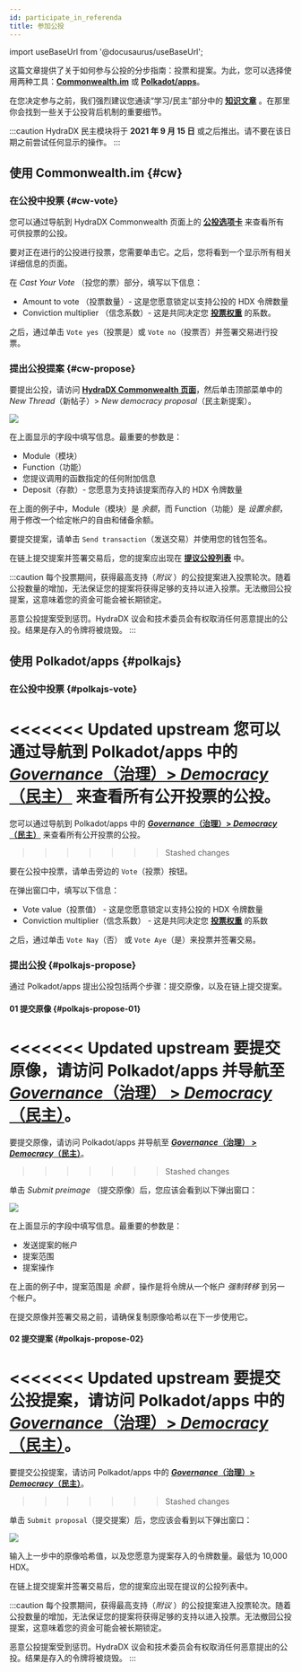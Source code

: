 ```yaml
---
id: participate_in_referenda
title: 参加公投
---
```


import useBaseUrl from '@docusaurus/useBaseUrl';

这篇文章提供了关于如何参与公投的分步指南：投票和提案。为此，您可以选择使用两种工具：**[Commonwealth.im](#cw)** 或 **[Polkadot/apps](#polkajs)**。 

在您决定参与之前，我们强烈建议您通读“学习/民主”部分中的 **[知识文章](/democracy_referenda)** 。在那里你会找到一些关于公投背后机制的重要细节。

:::caution
HydraDX 民主模块将于 **2021 年 9 月 15 日** 或之后推出。请不要在该日期之前尝试任何显示的操作。
:::

## 使用 Commonwealth.im {#cw}

### 在公投中投票 {#cw-vote}
您可以通过导航到 HydraDX Commonwealth 页面上的 **[公投选项卡](https://commonwealth.im/hydradx/referenda)** 来查看所有可供投票的公投。

要对正在进行的公投进行投票，您需要单击它。之后，您将看到一个显示所有相关详细信息的页面。

在 *Cast Your Vote* （投您的票）部分，填写以下信息：

* Amount to vote （投票数量）- 这是您愿意锁定以支持公投的 HDX 令牌数量
* Conviction multiplier （信念系数）- 这是共同决定您 **[投票权重](/democracy_referenda#referenda-votes-weighing)** 的系数。

之后，通过单击 `Vote yes`（投票是）或 `Vote no`（投票否）并签署交易进行投票。

### 提出公投提案 {#cw-propose}
要提出公投，请访问 **[HydraDX Commonwealth 页面](https://commonwealth.im/hydradx/)**，然后单击顶部菜单中的 *New Thread*（新帖子）> *New democracy proposal*（民主新提案）。

<div style={{textAlign: 'center'}}>
  <img src={useBaseUrl('/participate_in_referenda/cw-proposal.jpg')} />
</div>

在上面显示的字段中填写信息。最重要的参数是：
* Module（模块）
* Function（功能）
* 您提议调用的函数指定的任何附加信息
* Deposit（存款）- 您愿意为支持该提案而存入的 HDX 令牌数量

在上面的例子中，Module（模块）是 *余额*，而 Function（功能）是 *设置余额*，用于修改一个给定帐户的自由和储备余额。

要提交提案，请单击 `Send transaction`（发送交易）并使用您的钱包签名。

在链上提交提案并签署交易后，您的提案应出现在 **[提议公投列表](https://commonwealth.im/hydradx/referenda)** 中。

:::caution
每个投票期间，获得最高支持（*附议* ）的公投提案进入投票轮次。随着公投数量的增加，无法保证您的提案将获得足够的支持以进入投票。无法撤回公投提案，这意味着您的资金可能会被长期锁定。

恶意公投提案受到惩罚。HydraDX 议会和技术委员会有权取消任何恶意提出的公投。结果是存入的令牌将被烧毁。
:::

## 使用 Polkadot/apps {#polkajs}

### 在公投中投票 {#polkajs-vote}
<<<<<<< Updated upstream
您可以通过导航到 Polkadot/apps 中的 [*Governance*（治理）> *Democracy*（民主）](https://polkadot.js.org/apps/?rpc=wss%3A%2F%2Frpc-01.snakenet.hydradx.io#/democracy) 来查看所有公开投票的公投。
=======
您可以通过导航到 Polkadot/apps 中的 **[*Governance*（治理）> *Democracy*（民主）](https://polkadot.js.org/apps/?rpc=wss%253A%252F%252Frpc.hydradx.cloud#/democracy)** 来查看所有公开投票的公投。
>>>>>>> Stashed changes

要在公投中投票，请单击旁边的 `Vote`（投票）按钮。

在弹出窗口中，填写以下信息：

* Vote value（投票值） - 这是您愿意锁定以支持公投的 HDX 令牌数量
* Conviction multiplier（信念系数） - 这是共同决定您 **[投票权重](/democracy_referenda#referenda-votes-weighing)** 的系数

之后，通过单击 `Vote Nay`（否） 或 `Vote Aye`（是）来投票并签署交易。

### 提出公投 {#polkajs-propose}
通过 Polkadot/apps 提出公投包括两个步骤：提交原像，以及在链上提交提案。

#### 01 提交原像 {#polkajs-propose-01}
<<<<<<< Updated upstream
要提交原像，请访问 Polkadot/apps 并导航至 [*Governance*（治理） > *Democracy*（民主）](https://polkadot.js.org/apps/?rpc=wss%3A%2F%2Frpc-01.snakenet.hydradx.io#/democracy)。
=======
要提交原像，请访问 Polkadot/apps 并导航至 **[*Governance*（治理） > *Democracy*（民主）](https://polkadot.js.org/apps/?rpc=wss%253A%252F%252Frpc.hydradx.cloud#/democracy)**。
>>>>>>> Stashed changes

单击 *Submit preimage* （提交原像）后，您应该会看到以下弹出窗口：

<div style={{textAlign: 'center'}}>
  <img src={useBaseUrl('/participate_in_referenda/polkajs-preimage.jpg')} />
</div>

在上面显示的字段中填写信息。最重要的参数是：
* 发送提案的帐户
* 提案范围
* 提案操作

在上面的例子中，提案范围是 *余额* ，操作是将令牌从一个帐户 *强制转移* 到另一个帐户。

在提交原像并签署交易之前，请确保复制原像哈希以在下一步使用它。

#### 02 提交提案 {#polkajs-propose-02}
<<<<<<< Updated upstream
要提交公投提案，请访问 Polkadot/apps 中的 [*Governance*（治理）> *Democracy*（民主）](https://polkadot.js.org/apps/?rpc=wss%3A%2F%2Frpc-01.snakenet.hydradx.io#/democracy)。
=======
要提交公投提案，请访问 Polkadot/apps 中的 **[*Governance*（治理）> *Democracy*（民主）](https://polkadot.js.org/apps/?rpc=wss%253A%252F%252Frpc.hydradx.cloud#/democracy)**。
>>>>>>> Stashed changes

单击 `Submit proposal`（提交提案）后，您应该会看到以下弹出窗口：

<div style={{textAlign: 'center'}}>
  <img src={useBaseUrl('/participate_in_referenda/polkajs-proposal.jpg')} />
</div>

输入上一步中的原像哈希值，以及您愿意为提案存入的令牌数量。最低为 10,000 HDX。

在链上提交提案并签署交易后，您的提案应出现在提议的公投列表中。

:::caution
每个投票期间，获得最高支持（*附议* ）的公投提案进入投票轮次。随着公投数量的增加，无法保证您的提案将获得足够的支持以进入投票。无法撤回公投提案，这意味着您的资金可能会被长期锁定。

恶意公投提案受到惩罚。HydraDX 议会和技术委员会有权取消任何恶意提出的公投。结果是存入的令牌将被烧毁。
:::

